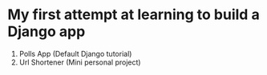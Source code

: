 # My first attempt at learning to build a Django app

1. Polls App (Default Django tutorial)
2. Url Shortener (Mini personal project)
